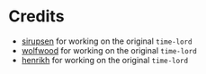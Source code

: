 Credits
=======

* [sirupsen](https://github.com/sirupsen) for working on the original `time-lord`
* [wolfwood](https://github.com/wolfwood) for working on the original `time-lord`
* [henrikh](https://github.com/henrikh) for working on the original `time-lord`